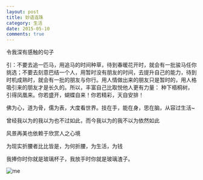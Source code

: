 ```yaml
---
layout: post
title: 妙语连珠
category: 生活
date: 2015-05-10
comments: true
---
```



令我深有感触的句子

引：不要去追一匹马，用追马的时间种草，待到春暖花开时，就会有一批骏马任你挑选；不要去刻意巴结一个人，用暂时没有朋友的时间，去提升自己的能力，待到时机成熟时，就会有一批的朋友与你行。用人情做出来的朋友只是暂时的，用人格吸引来的朋友才是长久的。所以，丰富自己比取悦他人更有力量：
种下梧桐树，引得凤凰来。你若盛开，蝴蝶自来！你若精彩，天自安排！

佛为心，道为骨，儒为表，大度看世界。技在手，能在身，思在脑，从容过生活~

曾经我以为的我以为也不过如此，而今我以为的我不以为依然如此

风景再美也依赖于欣赏人之心境

为现实折腰者比比皆是，为何折腰，为生活，为钱

我捧你时你就是玻璃杯子，我放手时你就是玻璃渣子。

![me](https://raw.githubusercontent.com/holly-juan/blog/gh-pages/images/me.jpg)





　　　　
